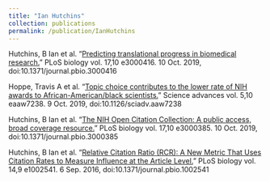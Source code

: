 ```yaml
---
title: "Ian Hutchins"
collection: publications
permalink: /publication/IanHutchins
---
```


Hutchins, B Ian et al. “[Predicting translational progress in biomedical research.](http://doi.org/10.1371/journal.pbio.3000416)” PLoS biology vol. 17,10 e3000416. 10 Oct. 2019, doi:10.1371/journal.pbio.3000416

Hoppe, Travis A et al. “[Topic choice contributes to the lower rate of NIH awards to African-American/black scientists.](http://doi.org/10.1126/sciadv.aaw7238)” Science advances vol. 5,10 eaaw7238. 9 Oct. 2019, doi:10.1126/sciadv.aaw7238

Hutchins, B Ian et al. “[The NIH Open Citation Collection: A public access, broad coverage resource.](http://doi.org/10.1371/journal.pbio.3000385)” PLoS biology vol. 17,10 e3000385. 10 Oct. 2019, doi:10.1371/journal.pbio.3000385

Hutchins, B Ian et al. “[Relative Citation Ratio (RCR): A New Metric That Uses Citation Rates to Measure Influence at the Article Level.](http://doi.org/10.1371/journal.pbio.1002541)” PLoS biology vol. 14,9 e1002541. 6 Sep. 2016, doi:10.1371/journal.pbio.1002541

